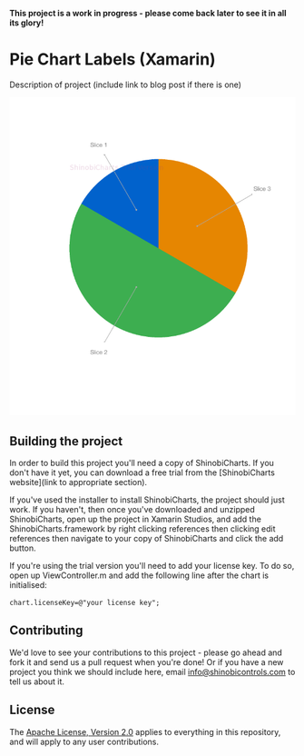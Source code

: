 **This project is a work in progress - please come back later to see it in all its glory!**


Pie Chart Labels (Xamarin)
=====================

Description of project (include link to blog post if there is one)

![Screenshot](screenshot.png?raw=true)

Building the project
------------------

In order to build this project you'll need a copy of ShinobiCharts. If you don't have it yet, you can download a free trial from the [ShinobiCharts website](link to appropriate section).

If you've used the installer to install ShinobiCharts, the project should just work. If you haven't, then once you've downloaded and unzipped ShinobiCharts, open up the project in Xamarin Studios, and add the ShinobiCharts.framework by right clicking references then clicking edit references then navigate to your copy of ShinobiCharts and click the add button.

If you're using the trial version you'll need to add your license key. To do so, open up ViewController.m and add the following line after the chart is initialised:

    chart.licenseKey=@"your license key";

Contributing
------------

We'd love to see your contributions to this project - please go ahead and fork it and send us a pull request when you're done! Or if you have a new project you think we should include here, email info@shinobicontrols.com to tell us about it.

License
-------

The [Apache License, Version 2.0](license.txt) applies to everything in this repository, and will apply to any user contributions.

